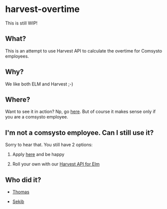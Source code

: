 # harvest-overtime

This is still WIP!

## What?

This is an attempt to use Harvest API to calculate the overtime for Comsysto employees.

## Why?

We like both ELM and Harvest ;-)

## Where?

Want to see it in action? Np, go [here](https://comsysto.github.io/harvest-overtime). But of course it makes sense only if you are a comsysto employee.

## I'm not a comsysto employee. Can I still use it?

Sorry to hear that. You still have 2 options:

1. Apply [here](https://comsysto.com/karriere/jobs) and be happy

2. Roll your own with our [Harvest API for Elm](https://github.com/comsysto/harvest-api)

## Who did it?

- [Thomas](https://github.com/rollacaster)

- [Sekib](https://github.com/SekibOmazic)

